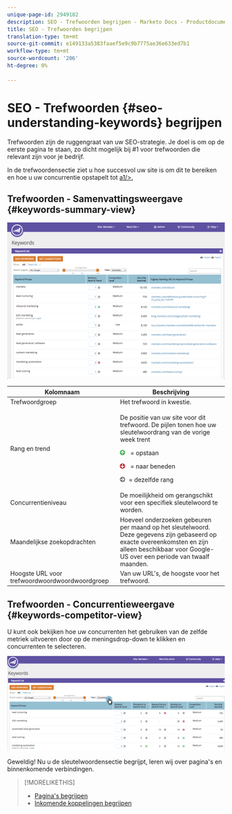 ```yaml
---
unique-page-id: 2949182
description: SEO - Trefwoorden begrijpen - Marketo Docs - Productdocumentatie
title: SEO - Trefwoorden begrijpen
translation-type: tm+mt
source-git-commit: e149133a5383faaef5e9c9b7775ae36e633ed7b1
workflow-type: tm+mt
source-wordcount: '206'
ht-degree: 0%

---
```



# SEO - Trefwoorden {#seo-understanding-keywords} begrijpen

Trefwoorden zijn de ruggengraat van uw SEO-strategie. Je doel is om op de eerste pagina te staan, zo dicht mogelijk bij #1 voor trefwoorden die relevant zijn voor je bedrijf.

In de trefwoordensectie ziet u hoe succesvol uw site is om dit te bereiken en hoe u uw concurrentie opstapelt tot [a1/>.](../../../../product-docs/additional-apps/seo/understanding-seo/seo-add-competitors.md)

## Trefwoorden - Samenvattingsweergave {#keywords-summary-view}

![](assets/image2014-9-17-21-3a44-3a25.png)

<table> 
 <thead> 
  <tr> 
   <th colspan="1" rowspan="1">Kolomnaam</th> 
   <th colspan="1" rowspan="1">Beschrijving</th> 
  </tr> 
 </thead> 
 <tbody> 
  <tr> 
   <td colspan="1" rowspan="1">Trefwoordgroep</td> 
   <td colspan="1" rowspan="1">Het trefwoord in kwestie.</td> 
  </tr> 
  <tr> 
   <td colspan="1" rowspan="1">Rang en trend</td> 
   <td colspan="1" rowspan="1"><p>De positie van uw site voor dit trefwoord. De pijlen tonen hoe uw sleutelwoordrang van de vorige week trent </p><p><img alt="—" src="assets/image2015-5-11-15-3a24-3a6.png" data-linked-resource-id="7514508" data-linked-resource-type="attachment" data-base-url="https://docs.marketo.com" data-linked-resource-container-id="2949182" title="—">  = opstaan</p><p><img alt="—" src="assets/image2015-5-11-15-3a18-3a3.png" data-linked-resource-id="7514505" data-linked-resource-type="attachment" data-base-url="https://docs.marketo.com" data-linked-resource-container-id="2949182" title="—"> = naar beneden</p><p> <img alt="—" src="assets/image2015-5-11-15-3a23-3a44.png" data-linked-resource-id="7514507" data-linked-resource-type="attachment" data-base-url="https://docs.marketo.com" data-linked-resource-container-id="2949182" title="—">= dezelfde rang</p></td> 
  </tr> 
  <tr> 
   <td colspan="1" rowspan="1">Concurrentieniveau</td> 
   <td colspan="1" rowspan="1">De moeilijkheid om gerangschikt voor een specifiek sleutelwoord te worden. </td> 
  </tr> 
  <tr> 
   <td colspan="1" rowspan="1">Maandelijkse zoekopdrachten</td> 
   <td colspan="1" rowspan="1">Hoeveel onderzoeken gebeuren per maand op het sleutelwoord. Deze gegevens zijn gebaseerd op exacte overeenkomsten en zijn alleen beschikbaar voor Google-US over een periode van twaalf maanden. </td> 
  </tr> 
  <tr> 
   <td colspan="1" rowspan="1">Hoogste URL voor trefwoordwoordwoordwoordgroep</td> 
   <td colspan="1" rowspan="1">Van uw URL's, de hoogste voor het trefwoord.</td> 
  </tr> 
 </tbody> 
</table>

## Trefwoorden - Concurrentieweergave {#keywords-competitor-view}

U kunt ook bekijken hoe uw concurrenten het gebruiken van de zelfde metriek uitvoeren door op de meningsdrop-down te klikken en concurrenten te selecteren.

![](assets/image2014-9-17-21-3a44-3a45.png)

Geweldig! Nu u de sleutelwoordensectie begrijpt, leren wij over pagina&#39;s en binnenkomende verbindingen.

>[!MORELIKETHIS]
>
>* [Pagina&#39;s begrijpen](../../../../product-docs/additional-apps/seo/pages/seo-understanding-pages.md)
>* [Inkomende koppelingen begrijpen](../../../../product-docs/additional-apps/seo/inbound-links/seo-understanding-inbound-links.md)

>



